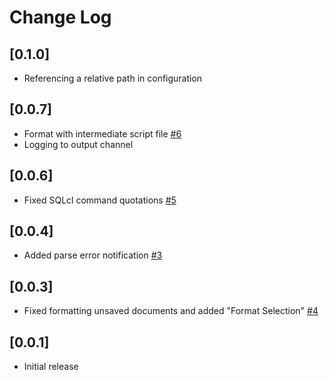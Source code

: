 # Change Log

## [0.1.0]

- Referencing a relative path in configuration

## [0.0.7]

- Format with intermediate script file [#6](https://github.com/mickeypearce/vscode-oracle-format/issues/6)
- Logging to output channel

## [0.0.6]

- Fixed SQLcl command quotations [#5](https://github.com/mickeypearce/vscode-oracle-format/issues/5)

## [0.0.4]

- Added parse error notification [#3](https://github.com/mickeypearce/vscode-oracle-format/issues/3)

## [0.0.3]

- Fixed formatting unsaved documents and added "Format Selection" [#4](https://github.com/mickeypearce/vscode-oracle-format/issues/4)

## [0.0.1]

- Initial release
